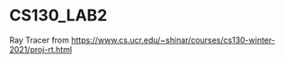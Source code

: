 # CS130_LAB2

Ray Tracer from https://www.cs.ucr.edu/~shinar/courses/cs130-winter-2021/proj-rt.html
